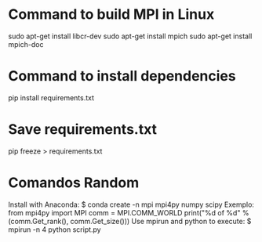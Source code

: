 # Command to build MPI in Linux
sudo apt-get install libcr-dev 
sudo apt-get install mpich 
sudo apt-get install mpich-doc

# Command to install dependencies
pip install requirements.txt

# Save requirements.txt
pip freeze > requirements.txt

# Comandos Random
Install with Anaconda: 
$ conda create -n mpi mpi4py numpy scipy 
Exemplo: 
from mpi4py import MPI 
comm = MPI.COMM_WORLD 
print("%d of %d" % (comm.Get_rank(), comm.Get_size())) 
Use mpirun and python to execute:
$ mpirun -n 4 python script.py 
